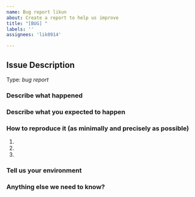 ```yaml
---
name: Bug report likun
about: Create a report to help us improve
title: "[BUG] "
labels: ''
assignees: 'lik0914'

---
```


<!-- Here is for bug reports ONLY! 

If you're looking for help, please check our mail list and the Gitter room.

Please try to use English to describe your issue, or at least provide a snippet of English translation.

Security problem: 如果您发现 Sentinel 项目中存在安全问题，请通过 [ASRC（Alibaba Security Response Center 阿里安全响应中心）](https://security.alibaba.com/) 告知我们，请不要直接提公开 issue.
-->

## Issue Description

Type: *bug report*

### Describe what happened


### Describe what you expected to happen


### How to reproduce it (as minimally and precisely as possible)

1. 
2. 
3. 

### Tell us your environment


### Anything else we need to know?
